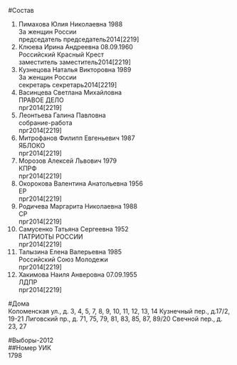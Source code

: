 #Состав  
1. Пимахова Юлия Николаевна 1988  
    За женщин России  
    председатель председатель2014[2219]  
2. Клюева Ирина Андреевна 08.09.1960  
    Российский Красный Крест  
    заместитель заместитель2014[2219]  
3. Кузнецова Наталья Викторовна 1989  
    За женщин России  
    секретарь секретарь2014[2219]  
4. Васинцева Светлана Михайловна  
    ПРАВОЕ ДЕЛО  
    прг2014[2219]  
5. Леонтьева Галина Павловна  
    собрание-работа  
    прг2014[2219]  
6. Митрофанов Филипп Евгеньевич 1987  
    ЯБЛОКО  
    прг2014[2219]  
7. Морозов Алексей Львович 1979  
    КПРФ  
    прг2014[2219]  
8. Окорокова Валентина Анатольевна 1956  
    ЕР  
    прг2014[2219]  
9. Родичева Маргарита Николаевна 1988  
    СР  
    прг2014[2219]  
10. Самусенко Татьяна Сергеевна 1952  
    ПАТРИОТЫ РОССИИ  
    прг2014[2219]  
11. Талызина Елена Валерьевна 1985  
    Российский Союз Молодежи  
    прг2014[2219]  
12. Хакимова Наиля Анверовна 07.09.1955  
    ЛДПР  
    прг2014[2219]  
  
#Дома  
Коломенская ул., д. 3, 4, 5, 7, 8, 9, 10, 11, 12, 13, 14 Кузнечный пер., д.17/2, 19-21 Лиговский пр., д. 71, 75, 79, 81, 83, 85, 87, 89/20 Свечной пер., д. 23, 27  
  
#Выборы-2012  
##Номер УИК  
1798  

